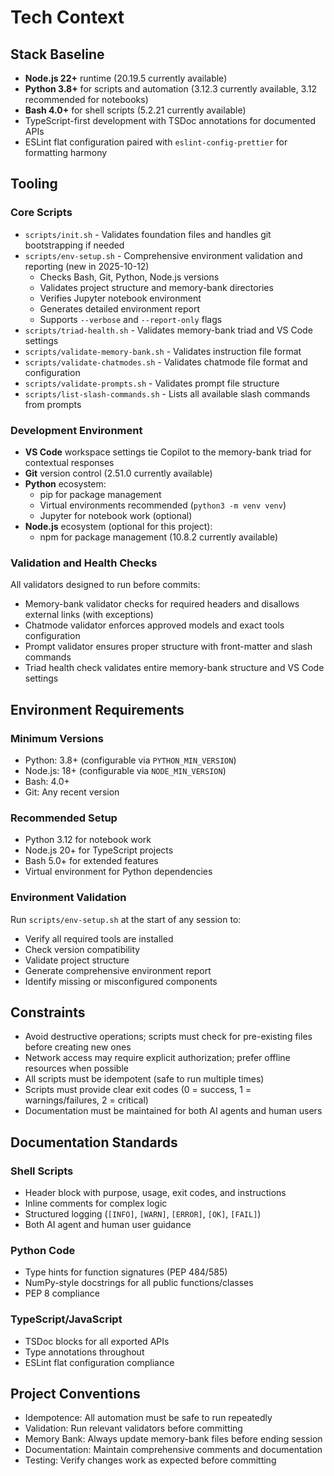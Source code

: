 # Tech Context

## Stack Baseline
- **Node.js 22+** runtime (20.19.5 currently available)
- **Python 3.8+** for scripts and automation (3.12.3 currently available, 3.12 recommended for notebooks)
- **Bash 4.0+** for shell scripts (5.2.21 currently available)
- TypeScript-first development with TSDoc annotations for documented APIs
- ESLint flat configuration paired with `eslint-config-prettier` for formatting harmony

## Tooling

### Core Scripts
- `scripts/init.sh` - Validates foundation files and handles git bootstrapping if needed
- `scripts/env-setup.sh` - Comprehensive environment validation and reporting (new in 2025-10-12)
  - Checks Bash, Git, Python, Node.js versions
  - Validates project structure and memory-bank directories
  - Verifies Jupyter notebook environment
  - Generates detailed environment report
  - Supports `--verbose` and `--report-only` flags
- `scripts/triad-health.sh` - Validates memory-bank triad and VS Code settings
- `scripts/validate-memory-bank.sh` - Validates instruction file format
- `scripts/validate-chatmodes.sh` - Validates chatmode file format and configuration
- `scripts/validate-prompts.sh` - Validates prompt file structure
- `scripts/list-slash-commands.sh` - Lists all available slash commands from prompts

### Development Environment
- **VS Code** workspace settings tie Copilot to the memory-bank triad for contextual responses
- **Git** version control (2.51.0 currently available)
- **Python** ecosystem:
  - pip for package management
  - Virtual environments recommended (`python3 -m venv venv`)
  - Jupyter for notebook work (optional)
- **Node.js** ecosystem (optional for this project):
  - npm for package management (10.8.2 currently available)

### Validation and Health Checks
All validators designed to run before commits:
- Memory-bank validator checks for required headers and disallows external links (with exceptions)
- Chatmode validator enforces approved models and exact tools configuration
- Prompt validator ensures proper structure with front-matter and slash commands
- Triad health check validates entire memory-bank structure and VS Code settings

## Environment Requirements

### Minimum Versions
- Python: 3.8+ (configurable via `PYTHON_MIN_VERSION`)
- Node.js: 18+ (configurable via `NODE_MIN_VERSION`)
- Bash: 4.0+
- Git: Any recent version

### Recommended Setup
- Python 3.12 for notebook work
- Node.js 20+ for TypeScript projects
- Bash 5.0+ for extended features
- Virtual environment for Python dependencies

### Environment Validation
Run `scripts/env-setup.sh` at the start of any session to:
- Verify all required tools are installed
- Check version compatibility
- Validate project structure
- Generate comprehensive environment report
- Identify missing or misconfigured components

## Constraints
- Avoid destructive operations; scripts must check for pre-existing files before creating new ones
- Network access may require explicit authorization; prefer offline resources when possible
- All scripts must be idempotent (safe to run multiple times)
- Scripts must provide clear exit codes (0 = success, 1 = warnings/failures, 2 = critical)
- Documentation must be maintained for both AI agents and human users

## Documentation Standards

### Shell Scripts
- Header block with purpose, usage, exit codes, and instructions
- Inline comments for complex logic
- Structured logging (`[INFO]`, `[WARN]`, `[ERROR]`, `[OK]`, `[FAIL]`)
- Both AI agent and human user guidance

### Python Code
- Type hints for function signatures (PEP 484/585)
- NumPy-style docstrings for all public functions/classes
- PEP 8 compliance

### TypeScript/JavaScript
- TSDoc blocks for all exported APIs
- Type annotations throughout
- ESLint flat configuration compliance

## Project Conventions
- Idempotence: All automation must be safe to run repeatedly
- Validation: Run relevant validators before committing
- Memory Bank: Always update memory-bank files before ending session
- Documentation: Maintain comprehensive comments and documentation
- Testing: Verify changes work as expected before committing
